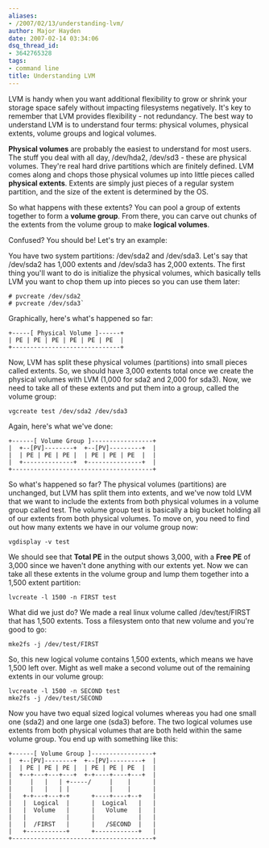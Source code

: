 ```yaml
---
aliases:
- /2007/02/13/understanding-lvm/
author: Major Hayden
date: 2007-02-14 03:34:06
dsq_thread_id:
- 3642765328
tags:
- command line
title: Understanding LVM
---
```


LVM is handy when you want additional flexibility to grow or shrink your storage space safely without impacting filesystems negatively. It's key to remember that LVM provides flexibility - not redundancy. The best way to understand LVM is to understand four terms: physical volumes, physical extents, volume groups and logical volumes.

**Physical volumes** are probably the easiest to understand for most users. The stuff you deal with all day, /dev/hda2, /dev/sd3 - these are physical volumes. They're real hard drive partitions which are finitely defined. LVM comes along and chops those physical volumes up into little pieces called **physical extents**. Extents are simply just pieces of a regular system partition, and the size of the extent is determined by the OS.

So what happens with these extents? You can pool a group of extents together to form a **volume group**. From there, you can carve out chunks of the extents from the volume group to make **logical volumes**.

Confused? You should be! Let's try an example:

You have two system partitions: /dev/sda2 and /dev/sda3. Let's say that /dev/sda2 has 1,000 extents and /dev/sda3 has 2,000 extents. The first thing you'll want to do is initialize the physical volumes, which basically tells LVM you want to chop them up into pieces so you can use them later:

```
# pvcreate /dev/sda2
# pvcreate /dev/sda3`
```

Graphically, here's what's happened so far:

```
+-----[ Physical Volume ]------+
| PE | PE | PE | PE | PE | PE  |
+------------------------------+
```

Now, LVM has split these physical volumes (partitions) into small pieces called extents. So, we should have 3,000 extents total once we create the physical volumes with LVM (1,000 for sda2 and 2,000 for sda3). Now, we need to take all of these extents and put them into a group, called the volume group:

```
vgcreate test /dev/sda2 /dev/sda3
```

Again, here's what we've done:

```
+------[ Volume Group ]-----------------+
|  +--[PV]--------+  +--[PV]---------+  |
|  | PE | PE | PE |  | PE | PE | PE  |  |
|  +--------------+  +---------------+  |
+---------------------------------------+
```

So what's happened so far? The physical volumes (partitions) are unchanged, but LVM has split them into extents, and we've now told LVM that we want to include the extents from both physical volumes in a volume group called test. The volume group test is basically a big bucket holding all of our extents from both physical volumes. To move on, you need to find out how many extents we have in our volume group now:

```
vgdisplay -v test
```

We should see that **Total PE** in the output shows 3,000, with a **Free PE** of 3,000 since we haven't done anything with our extents yet. Now we can take all these extents in the volume group and lump them together into a 1,500 extent partition:

```
lvcreate -l 1500 -n FIRST test
```

What did we just do? We made a real linux volume called /dev/test/FIRST that has 1,500 extents. Toss a filesystem onto that new volume and you're good to go:

```
mke2fs -j /dev/test/FIRST
```

So, this new logical volume contains 1,500 extents, which means we have 1,500 left over. Might as well make a second volume out of the remaining extents in our volume group:

```
lvcreate -l 1500 -n SECOND test
mke2fs -j /dev/test/SECOND
```

Now you have two equal sized logical volumes whereas you had one small one (sda2) and one large one (sda3) before. The two logical volumes use extents from both physical volumes that are both held within the same volume group. You end up with something like this:

```
+------[ Volume Group ]-----------------+
|  +--[PV]--------+  +--[PV]---------+  |
|  | PE | PE | PE |  | PE | PE | PE  |  |
|  +--+---+---+---+  +-+----+----+---+  |
|     |   |   | +-----/     |    |      |
|     |   |   | |           |    |      |
|   +-+---+---+-+      +----+----+--+   |
|   |  Logical  |      |  Logical   |   |
|   |  Volume   |      |   Volume   |   |
|   |           |      |            |   |
|   |  /FIRST   |      |   /SECOND  |   |
|   +-----------+      +------------+   |
+---------------------------------------+
```